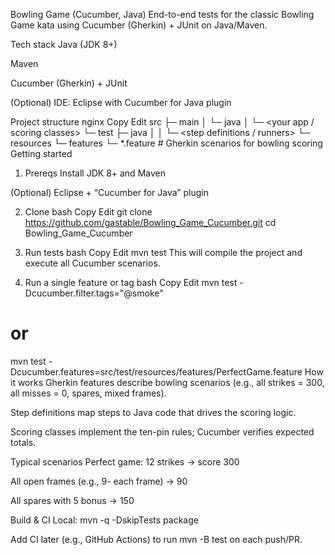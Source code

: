 Bowling Game (Cucumber, Java)
End-to-end tests for the classic Bowling Game kata using Cucumber (Gherkin) + JUnit on Java/Maven.

Tech stack
Java (JDK 8+)

Maven

Cucumber (Gherkin) + JUnit

(Optional) IDE: Eclipse with Cucumber for Java plugin

Project structure
nginx
Copy
Edit
src
├─ main
│  └─ java
│     └─ <your app / scoring classes>
└─ test
   ├─ java
│  │  └─ <step definitions / runners>
   └─ resources
      └─ features
         └─ *.feature   # Gherkin scenarios for bowling scoring
Getting started
1) Prereqs
Install JDK 8+ and Maven

(Optional) Eclipse + “Cucumber for Java” plugin

2) Clone
bash
Copy
Edit
git clone https://github.com/gastable/Bowling_Game_Cucumber.git
cd Bowling_Game_Cucumber
3) Run tests
bash
Copy
Edit
mvn test
This will compile the project and execute all Cucumber scenarios.

4) Run a single feature or tag
bash
Copy
Edit
mvn test -Dcucumber.filter.tags="@smoke"
# or
mvn test -Dcucumber.features=src/test/resources/features/PerfectGame.feature
How it works
Gherkin features describe bowling scenarios (e.g., all strikes = 300, all misses = 0, spares, mixed frames).

Step definitions map steps to Java code that drives the scoring logic.

Scoring classes implement the ten-pin rules; Cucumber verifies expected totals.

Typical scenarios
Perfect game: 12 strikes → score 300

All open frames (e.g., 9- each frame) → 90

All spares with 5 bonus → 150

Build & CI
Local: mvn -q -DskipTests package

Add CI later (e.g., GitHub Actions) to run mvn -B test on each push/PR.
